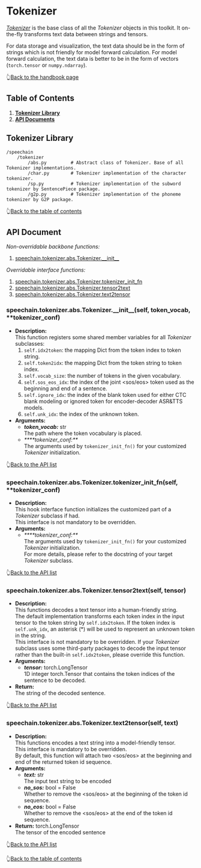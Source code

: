 # Tokenizer
[_Tokenizer_](https://github.com/bagustris/SpeeChain/blob/main/speechain/tokenizer/abs.py#L14) is the base class of all the _Tokenizer_ objects in this toolkit. 
It on-the-fly transforms text data between strings and tensors.  

For data storage and visualization, the text data should be in the form of strings which is not friendly for model forward calculation. 
For model forward calculation, the text data is better to be in the form of vectors (`torch.tensor` or `numpy.ndarray`).


👆[Back to the handbook page](https://github.com/bagustris/SpeeChain/blob/main/handbook.md#speechain-handbook)

## Table of Contents
1. [**Tokenizer Library**](https://github.com/bagustris/SpeeChain/tree/main/speechain/tokenizer#tokenizer-library)
2. [**API Documents**](https://github.com/bagustris/SpeeChain/tree/main/speechain/tokenizer#api-document)


## Tokenizer Library
```
/speechain
    /tokenizer
        /abs.py         # Abstract class of Tokenizer. Base of all Tokenizer implementations.
        /char.py        # Tokenizer implementation of the character tokenizer.
        /sp.py          # Tokenizer implementation of the subword tokenizer by SentencePiece package.
        /g2p.py         # Tokenizer implementation of the phoneme tokenizer by G2P package.
```

👆[Back to the table of contents](https://github.com/bagustris/SpeeChain/tree/main/speechain/tokenizer#table-of-contents)

## API Document
_Non-overridable backbone functions:_
1. [speechain.tokenizer.abs.Tokenizer.\_\_init__](https://github.com/bagustris/SpeeChain/tree/main/speechain/tokenizer#speechaintokenizerabstokenizer__init__self-token_vocab-tokenizer_conf)

_Overridable interface functions:_  
1. [speechain.tokenizer.abs.Tokenizer.tokenizer_init_fn](https://github.com/bagustris/SpeeChain/tree/main/speechain/tokenizer#speechaintokenizerabstokenizertokenizer_init_fnself-tokenizer_conf)
2. [speechain.tokenizer.abs.Tokenizer.tensor2text](https://github.com/bagustris/SpeeChain/tree/main/speechain/tokenizer#speechaintokenizerabstokenizertensor2textself-tensor)
3. [speechain.tokenizer.abs.Tokenizer.text2tensor](https://github.com/bagustris/SpeeChain/tree/main/speechain/tokenizer#speechaintokenizerabstokenizertext2tensorself-text)


### speechain.tokenizer.abs.Tokenizer.\_\_init__(self, token_vocab, **tokenizer_conf)
* **Description:**  
    This function registers some shared member variables for all _Tokenizer_ subclasses: 
    1. `self.idx2token`: the mapping Dict from the token index to token string.
    2. `self.token2idx`: the mapping Dict from the token string to token index.
    3. `self.vocab_size`: the number of tokens in the given vocabulary.
    4. `self.sos_eos_idx`: the index of the joint <sos/eos> token used as the beginning and end of a sentence.
    5. `self.ignore_idx`: the index of the blank token used for either CTC blank modeling or ignored token for encoder-decoder ASR&TTS models.
    6. `self.unk_idx`: the index of the unknown token.
* **Arguments:**
  * _**token_vocab:**_ str  
    The path where the token vocabulary is placed.
  * _****tokenizer_conf:**_  
    The arguments used by `tokenizer_init_fn()` for your customized _Tokenizer_ initialization.

👆[Back to the API list](https://github.com/bagustris/SpeeChain/tree/main/speechain/tokenizer#api-document)

### speechain.tokenizer.abs.Tokenizer.tokenizer_init_fn(self, **tokenizer_conf)
* **Description:**  
    This hook interface function initializes the customized part of a _Tokenizer_ subclass if had.  
    This interface is not mandatory to be overridden.
* **Arguments:**
  * _****tokenizer_conf:**_  
    The arguments used by `tokenizer_init_fn()` for your customized _Tokenizer_ initialization.  
    For more details, please refer to the docstring of your target _Tokenizer_ subclass.

👆[Back to the API list](https://github.com/bagustris/SpeeChain/tree/main/speechain/tokenizer#api-document)

### speechain.tokenizer.abs.Tokenizer.tensor2text(self, tensor)
* **Description:**  
    This functions decodes a text tensor into a human-friendly string.  
    The default implementation transforms each token index in the input tensor to the token string by `self.idx2token`. 
    If the token index is `self.unk_idx`, an asterisk (*) will be used to represent an unknown token in the string.  
    This interface is not mandatory to be overridden. If your _Tokenizer_ subclass uses some third-party packages to decode the input tensor rather than the built-in `self.idx2token`, 
    please override this function.
* **Arguments:**
  * _**tensor:**_ torch.LongTensor  
    1D integer torch.Tensor that contains the token indices of the sentence to be decoded.
* **Return:**  
    The string of the decoded sentence.

👆[Back to the API list](https://github.com/bagustris/SpeeChain/tree/main/speechain/tokenizer#api-document)

### speechain.tokenizer.abs.Tokenizer.text2tensor(self, text)
* **Description:**  
    This functions encodes a text string into a model-friendly tensor.  
    This interface is mandatory to be overridden.  
    By default, this function will attach two <sos/eos> at the beginning and end of the returned token id sequence.
* **Arguments:**
  * _**text:**_ str  
    The input text string to be encoded
  * _**no_sos:**_ bool = False  
    Whether to remove the <sos/eos> at the beginning of the token id sequence.
  * _**no_eos:**_ bool = False  
    Whether to remove the <sos/eos> at the end of the token id sequence.
* **Return:** torch.LongTensor  
    The tensor of the encoded sentence

👆[Back to the API list](https://github.com/bagustris/SpeeChain/tree/main/speechain/tokenizer#api-document)

👆[Back to the table of contents](https://github.com/bagustris/SpeeChain/tree/main/speechain/tokenizer#table-of-contents)
